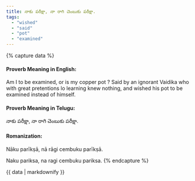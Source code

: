 ```yaml
---
title: నాకు పరీక్షా, నా రాగి చెంబుకు పరీక్షా.
tags:
  - "wished"
  - "said"
  - "pot"
  - "examined"
---
```


{% capture data %}
#### Proverb Meaning in English:
Am I to be examined, or is my copper pot ?
Said by an ignorant Vaidika who with great pretentions lo learning knew nothing, and wished his pot to be examined instead of himself.

#### Proverb Meaning in Telugu:
నాకు పరీక్షా, నా రాగి చెంబుకు పరీక్షా.

#### Romanization:
Nāku parīkṣā, nā rāgi cembuku parīkṣā.

Naku pariksa, na ragi cembuku pariksa.
{% endcapture %}

{{ data | markdownify }}

